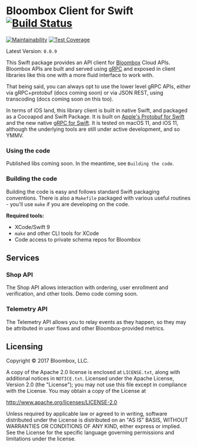 # Bloombox Client for Swift  [![Build Status](https://travis-ci.org/Bloombox/Swift.svg?branch=master)](https://travis-ci.org/Bloombox/Swift)

[![Maintainability](https://api.codeclimate.com/v1/badges/726f360df7dbf653931f/maintainability)](https://codeclimate.com/github/Bloombox/Swift/maintainability) [![Test Coverage](https://api.codeclimate.com/v1/badges/726f360df7dbf653931f/test_coverage)](https://codeclimate.com/github/Bloombox/Swift/test_coverage)

Latest Version: `0.0.9`

This Swift package provides an API client for [Bloombox](https://bloombox.io) Cloud APIs. Bloombox APIs are built and served using [gRPC](https://grpc.io) and exposed in client libraries like this one with a more fluid interface to work with.

That being said, you can always opt to use the lower level gRPC APIs, either via gRPC+protobuf (docs coming soon) or via JSON REST, using transcoding (docs coming soon on this too).

In terms of iOS land, this library client is built in native Swift, and packaged as a Cocoapod and Swift Package. It is built on [Apple's Protobuf for Swift](https://github.com/apple/swift-protobuf) and the new native [gRPC for Swift](https://github.com/grpc/grpc-swift). It is tested on macOS 11, and iOS 11, although the underlying tools are still under active development, and so YMMV.


### Using the code

Published libs coming soon. In the meantime, see `Building the code`.


### Building the code

Building the code is easy and follows standard Swift packaging conventions. There is also a `Makefile` packaged with various useful routines - you'll use `make` if you are developing on the code.

**Required tools:**
- XCode/Swift 9
- `make` and other CLI tools for XCode
- Code access to private schema repos for Bloombox


## Services


### Shop API

The Shop API allows interaction with ordering, user enrollment and verification, and other tools. Demo code coming soon.


### Telemetry API

The Telemetry API allows you to relay events as they happen, so they may be attributed in user flows and other Bloombox-provided metrics.


## Licensing

Copyright © 2017 Bloombox, LLC.

A copy of the Apache 2.0 license is enclosed at `LICENSE.txt`, along with additional notices in `NOTICE.txt`. Licensed under the Apache License, Version 2.0 (the "License"); you may not use this file except in compliance with the License. You may obtain a copy of the License at

http://www.apache.org/licenses/LICENSE-2.0

Unless required by applicable law or agreed to in writing, software distributed under the License is distributed on an "AS IS" BASIS, WITHOUT WARRANTIES OR CONDITIONS OF ANY KIND, either express or implied. See the License for the specific language governing permissions and limitations under the license.

